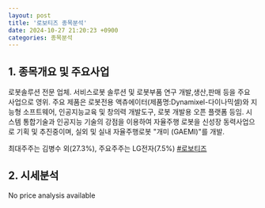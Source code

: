 ```yaml
---
layout: post
title: '로보티즈 종목분석'
date: 2024-10-27 21:20:23 +0900
categories: 종목분석
---
```


## 1. 종목개요 및 주요사업

로봇솔루션 전문 업체. 서비스로봇 솔루션 및 로봇부품 연구 개발,생산,판매 등을 주요 사업으로 영위. 주요 제품은 로봇전용 액츄에이터(제품명:Dynamixel-다이나믹셀)와 지능형 소프트웨어, 인공지능교육 및 창의력 개발도구, 로봇 개발용 오픈 플랫폼 등임. 시스템 통합기술과 인공지능 기술의 강점을 이용하여 자율주행 로봇을 신성장 동력사업으로 기획 및 추진중이며, 실외 및 실내 자율주행로봇 "개미 (GAEMI)"를 개발.

최대주주는 김병수 외(27.3%), 주요주주는 LG전자(7.5%)
[#로보티즈](#)

## 2. 시세분석

No price analysis available
